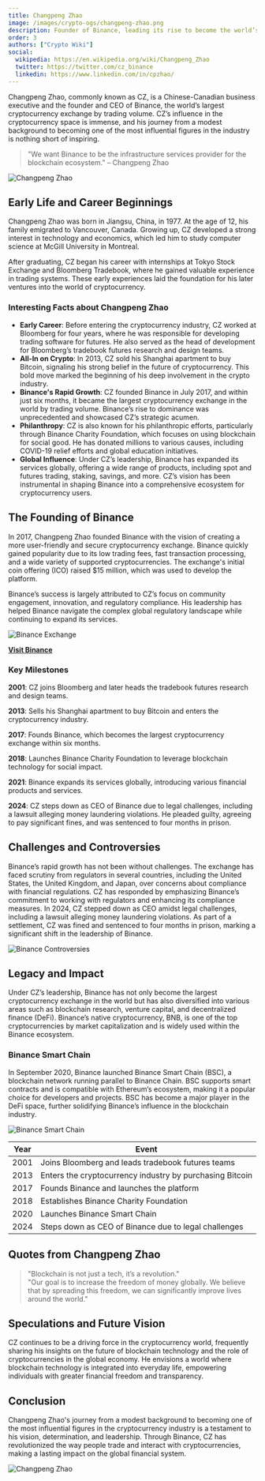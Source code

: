 ```yaml
---
title: Changpeng Zhao
image: /images/crypto-ogs/changpeng-zhao.png
description: Founder of Binance, leading its rise to become the world’s largest crypto exchange.
order: 3
authors: ["Crypto Wiki"]
social:
  wikipedia: https://en.wikipedia.org/wiki/Changpeng_Zhao
  twitter: https://twitter.com/cz_binance
  linkedin: https://www.linkedin.com/in/cpzhao/
---
```


Changpeng Zhao, commonly known as CZ, is a Chinese-Canadian business executive and the founder and CEO of Binance, the world’s largest cryptocurrency exchange by trading volume. CZ’s influence in the cryptocurrency space is immense, and his journey from a modest background to becoming one of the most influential figures in the industry is nothing short of inspiring.

> "We want Binance to be the infrastructure services provider for the blockchain ecosystem." – Changpeng Zhao

![Changpeng Zhao](/images/posts/changpeng-zhao.png)

## Early Life and Career Beginnings

Changpeng Zhao was born in Jiangsu, China, in 1977. At the age of 12, his family emigrated to Vancouver, Canada. Growing up, CZ developed a strong interest in technology and economics, which led him to study computer science at McGill University in Montreal.

After graduating, CZ began his career with internships at Tokyo Stock Exchange and Bloomberg Tradebook, where he gained valuable experience in trading systems. These early experiences laid the foundation for his later ventures into the world of cryptocurrency.

### Interesting Facts about Changpeng Zhao

- **Early Career**: Before entering the cryptocurrency industry, CZ worked at Bloomberg for four years, where he was responsible for developing trading software for futures. He also served as the head of development for Bloomberg’s tradebook futures research and design teams.
- **All-In on Crypto**: In 2013, CZ sold his Shanghai apartment to buy Bitcoin, signaling his strong belief in the future of cryptocurrency. This bold move marked the beginning of his deep involvement in the crypto industry.
- **Binance's Rapid Growth**: CZ founded Binance in July 2017, and within just six months, it became the largest cryptocurrency exchange in the world by trading volume. Binance’s rise to dominance was unprecedented and showcased CZ’s strategic acumen.
- **Philanthropy**: CZ is also known for his philanthropic efforts, particularly through Binance Charity Foundation, which focuses on using blockchain for social good. He has donated millions to various causes, including COVID-19 relief efforts and global education initiatives.
- **Global Influence**: Under CZ’s leadership, Binance has expanded its services globally, offering a wide range of products, including spot and futures trading, staking, savings, and more. CZ’s vision has been instrumental in shaping Binance into a comprehensive ecosystem for cryptocurrency users.

## The Founding of Binance

In 2017, Changpeng Zhao founded Binance with the vision of creating a more user-friendly and secure cryptocurrency exchange. Binance quickly gained popularity due to its low trading fees, fast transaction processing, and a wide variety of supported cryptocurrencies. The exchange's initial coin offering (ICO) raised $15 million, which was used to develop the platform.

Binance’s success is largely attributed to CZ’s focus on community engagement, innovation, and regulatory compliance. His leadership has helped Binance navigate the complex global regulatory landscape while continuing to expand its services.

![Binance Exchange](/images/exchanges/binance.jpg)

**[Visit Binance](https://www.binance.com)**

### Key Milestones

**2001**: CZ joins Bloomberg and later heads the tradebook futures research and design teams.

**2013**: Sells his Shanghai apartment to buy Bitcoin and enters the cryptocurrency industry.

**2017**: Founds Binance, which becomes the largest cryptocurrency exchange within six months.

**2018**: Launches Binance Charity Foundation to leverage blockchain technology for social impact.

**2021**: Binance expands its services globally, introducing various financial products and services.

**2024**: CZ steps down as CEO of Binance due to legal challenges, including a lawsuit alleging money laundering violations. He pleaded guilty, agreeing to pay significant fines, and was sentenced to four months in prison.

## Challenges and Controversies

Binance’s rapid growth has not been without challenges. The exchange has faced scrutiny from regulators in several countries, including the United States, the United Kingdom, and Japan, over concerns about compliance with financial regulations. CZ has responded by emphasizing Binance’s commitment to working with regulators and enhancing its compliance measures. In 2024, CZ stepped down as CEO amidst legal challenges, including a lawsuit alleging money laundering violations. As part of a settlement, CZ was fined and sentenced to four months in prison, marking a significant shift in the leadership of Binance.

![Binance Controversies](/images/posts/law.jpg)

## Legacy and Impact

Under CZ’s leadership, Binance has not only become the largest cryptocurrency exchange in the world but has also diversified into various areas such as blockchain research, venture capital, and decentralized finance (DeFi). Binance’s native cryptocurrency, BNB, is one of the top cryptocurrencies by market capitalization and is widely used within the Binance ecosystem.

### Binance Smart Chain

In September 2020, Binance launched Binance Smart Chain (BSC), a blockchain network running parallel to Binance Chain. BSC supports smart contracts and is compatible with Ethereum’s ecosystem, making it a popular choice for developers and projects. BSC has become a major player in the DeFi space, further solidifying Binance’s influence in the blockchain industry.

![Binance Smart Chain](/images/posts/binance-smart-chain.png)

| **Year** | **Event**                                                |
| -------- | -------------------------------------------------------- |
| 2001     | Joins Bloomberg and leads tradebook futures teams        |
| 2013     | Enters the cryptocurrency industry by purchasing Bitcoin |
| 2017     | Founds Binance and launches the platform                 |
| 2018     | Establishes Binance Charity Foundation                   |
| 2020     | Launches Binance Smart Chain                             |
| 2024     | Steps down as CEO of Binance due to legal challenges     |

## Quotes from Changpeng Zhao

> "Blockchain is not just a tech, it’s a revolution."  
> "Our goal is to increase the freedom of money globally. We believe that by spreading this freedom, we can significantly improve lives around the world."

## Speculations and Future Vision

CZ continues to be a driving force in the cryptocurrency world, frequently sharing his insights on the future of blockchain technology and the role of cryptocurrencies in the global economy. He envisions a world where blockchain technology is integrated into everyday life, empowering individuals with greater financial freedom and transparency.

## Conclusion

Changpeng Zhao's journey from a modest background to becoming one of the most influential figures in the cryptocurrency industry is a testament to his vision, determination, and leadership. Through Binance, CZ has revolutionized the way people trade and interact with cryptocurrencies, making a lasting impact on the global financial system.

![Changpeng Zhao](/images/posts/changpeng-zhao-2.png)
